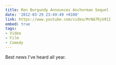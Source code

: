 ```yaml
---
title: Ron Burgundy Announces Anchorman Sequel
date: '2012-03-29 23:49:49 +0100'
link: https://www.youtube.com/video/MrNA7RjU91I
embed: true
tags:
- Video
- Film
- Comedy
---
```

Best news I've heard all year.
